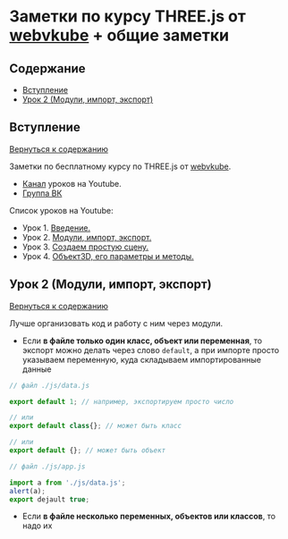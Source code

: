 # Заметки по курсу THREE.js от [webvkube] + общие заметки
## Содержание

* [Вступление](#вступление)
* [Урок 2 (Модули, импорт, экспорт)](#урок-2-модули-импорт-экспорт)

## Вступление
[Вернуться к содержанию][toc]

Заметки по бесплатному курсу по THREE.js от [webvkube].

* [Канал][youtube_main_channel] уроков на Youtube.
* [Группа ВК][vk_kurspothreejs] 

Список уроков на Youtube:
* Урок 1. [Введение.](https://www.youtube.com/watch?v=DRiVzLca3xc)
* Урок 2. [Модули, импорт, экспорт.](https://www.youtube.com/watch?v=scAiW8rzvLc)
* Урок 3. [Создаем простую сцену.](https://www.youtube.com/watch?v=ECAYu1mZUzM)
* Урок 4. [Объект3D, его параметры и методы.](https://www.youtube.com/watch?v=dADyZorNysU)

## Урок 2 (Модули, импорт, экспорт)
[Вернуться к содержанию][toc]

Лучше организовать код и работу с ним через модули.

* Если **в файле только один класс, объект или переменная**, то экспорт можно делать через слово `default`, а при импорте просто указываем переменную, куда складываем импортированные данные

```javascript
// файл ./js/data.js

export default 1; // например, экспортируем просто число

// или
export default class{}; // может быть класс

// или
export default {}; // может быть объект
```

```javascript
// файл ./js/app.js

import a from './js/data.js';
alert(a);
export dejault true;
```

* Если **в файле несколько переменных, объектов или классов**, то надо их

[toc]: #содержание
[webvkube]: http://webvkube.ru
[youtube_main_channel]: https://www.youtube.com/channel/UCBnK0ae8Wvu_TEkWmOIwWBw
[vk_kurspothreejs]: https://vk.com/kurspothreejs